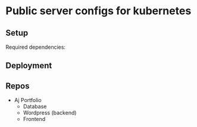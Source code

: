 # Public server configs for kubernetes

## Setup

Required dependencies:

## Deployment

## Repos

- Aj Portfolio
  - Database
  - Wordpress (backend)
  - Frontend
